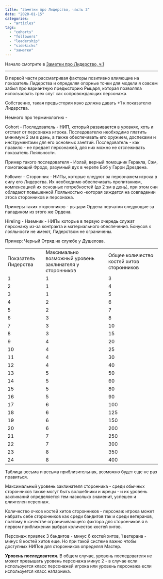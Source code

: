 ```yaml
---
title: "Заметки про Лидерство, часть 2"
date: "2020-01-15"
categories: 
  - "articles"
tags: 
  - "cohorts"
  - "followers"
  - "leadership"
  - "sidekicks"
  - "заметки"
---
```


Начало смотрите в [Заметки про Лидерство, ч.1](https://cyborgsandmages.wordpress.com/2020/01/06/%d0%b7%d0%b0%d0%bc%d0%b5%d1%82%d0%ba%d0%b8-%d0%bf%d1%80%d0%be-%d0%bb%d0%b8%d0%b4%d0%b5%d1%80%d1%81%d1%82%d0%b2%d0%be-%d0%b2-%d0%bf%d1%8f%d1%82%d0%be%d0%b9-%d1%80%d0%b5%d0%b4%d0%b0%d0%ba%d1%86%d0%b8/)

* * *

В первой части рассматривая факторы позитивно влияющие на показатель Лидерства и определяя опорные точки для модели я совсем забыл про вариантную предысторию Рыцаря, которая позволяла использовать трех слуг как сопровождающих персонажа.

Собственно, такая предыстория явно должна давать +1 к показателю Лидерства.

Немного про терминологию -

Cohort - Последователь - НИП, который развивается в уровнях, хоть и отстает от персонажа игрока. Последователю необходимо платить минимум 2 зм в день, а также обеспечивать его оружием, доспехами и инструментами для его основных занятий. Последователь - как правило - не предает персонажей, для них можно не отслеживать показатель Лояльности.

Пример такого последователя - Иолай, верный помощник Геракла, Сэм, помогающий Фродо, разумный дух в черепе Боб у Гарри Дрездена.

Follower - Сторонник - НИПы, которые следуют за персонажем игрока в силу его Лидерства. Их необходимо обеспечивать пропитанием, компенсацией их основных потребностей (до 2 зм в день), при этом они обладают повышенной Лояльностью -которая зиждется на совпадении этоса сторонников и персонажа.

Примеры таких сторонников - рыцари Ордена перчатки следующие за паладином из этого же Ордена.

Hireling - Наемник - НИПы которые в первую очередь служат персонажу из-за контракта и материального обеспечения. Бонусов к лояльности не имеют, Лидерством не ограничены.

Пример: Черный Отряд на службе у Душелова.

<table><tbody><tr><td>Показатель Лидерства</td><td>Максимально возможный уровень заклинателя у сторонников</td><td>Общее количество костей хитов сторонников</td></tr><tr><td>1</td><td>1</td><td>3</td></tr><tr><td>2</td><td>1</td><td>4</td></tr><tr><td>3</td><td>1</td><td>5</td></tr><tr><td>4</td><td>2</td><td>6</td></tr><tr><td>5</td><td>2</td><td>7</td></tr><tr><td>6</td><td>3</td><td>8</td></tr><tr><td>7</td><td>3</td><td>10</td></tr><tr><td>8</td><td>3</td><td>15</td></tr><tr><td>9</td><td>4</td><td>20</td></tr><tr><td>10</td><td>4</td><td>25</td></tr><tr><td>11</td><td>4</td><td>30</td></tr><tr><td>12</td><td>4</td><td>40</td></tr><tr><td>13</td><td>5</td><td>50</td></tr><tr><td>14</td><td>5</td><td>60</td></tr><tr><td>15</td><td>5</td><td>80</td></tr><tr><td>16</td><td>5</td><td>90</td></tr><tr><td>17</td><td>6</td><td>100</td></tr><tr><td>18</td><td>6</td><td>125</td></tr><tr><td>19</td><td>6</td><td>150</td></tr><tr><td>20</td><td>6</td><td>200</td></tr><tr><td>21</td><td>7</td><td>250</td></tr><tr><td>22</td><td>7</td><td>300</td></tr><tr><td>23</td><td>8</td><td>350</td></tr><tr><td>24</td><td>8</td><td>400</td></tr></tbody></table>

Таблица весьма и весьма приблизительная, возможно будет еще не раз правиться.

Максимальный уровень заклинателя сторонника - среди обычных сторонников также могут быть волшебники и жрецы - и их уровень заклинаний определяется тем насколько знаменит, успешен и влиятелен персонаж.

Количество очков костей хитов сторонников - персонаж игрока может набрать себе сторонников как среди бандитов так и среди ветеранов, поэтому в качестве ограничивающего фактора для сторонников я в первом приближении выбрал количество костей хитов.

Персонаж привлек 3 бандитов - минус 6 костей хитов, 1 ветерана - минус 8 костей хитов еще. Но при такой системе важно чтобы доступных НИПов для сторонников определял Мастер.

**Уровень последователя.** В общем случае, уровень последователя не может превышать уровень персонажа минус 2 - в случае если используется класс персонажей игрока или уровень персонажа если используется класс напарника.
